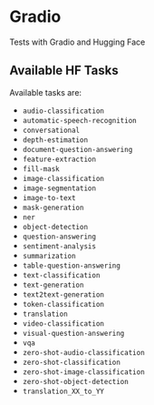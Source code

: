 # Gradio
Tests with Gradio and Hugging Face

## Available HF Tasks

Available tasks are:
* `audio-classification`
* `automatic-speech-recognition`
* `conversational`
* `depth-estimation`
* `document-question-answering`
* `feature-extraction`
* `fill-mask`
* `image-classification`
* `image-segmentation`
* `image-to-text`
* `mask-generation`
* `ner`
* `object-detection`
* `question-answering`
* `sentiment-analysis`
* `summarization`
* `table-question-answering`
* `text-classification`
* `text-generation`
* `text2text-generation`
* `token-classification`
* `translation`
* `video-classification`
* `visual-question-answering`
* `vqa`
* `zero-shot-audio-classification`
* `zero-shot-classification`
* `zero-shot-image-classification`
* `zero-shot-object-detection`
* `translation_XX_to_YY`
